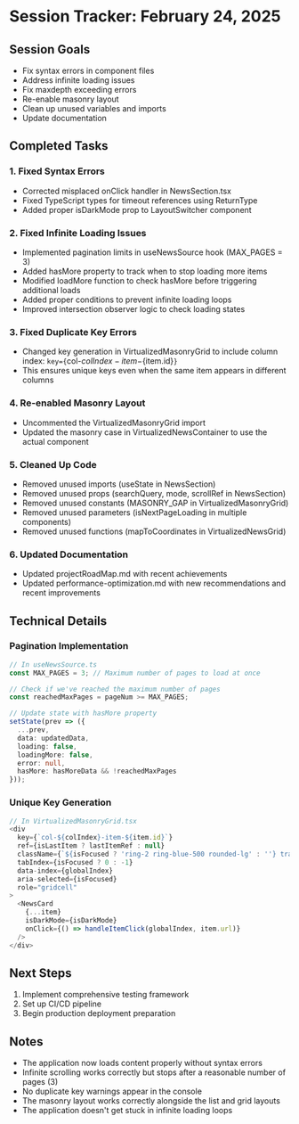 # Session Tracker: February 24, 2025

## Session Goals
- Fix syntax errors in component files
- Address infinite loading issues
- Fix maxdepth exceeding errors
- Re-enable masonry layout
- Clean up unused variables and imports
- Update documentation

## Completed Tasks

### 1. Fixed Syntax Errors
- Corrected misplaced onClick handler in NewsSection.tsx
- Fixed TypeScript types for timeout references using ReturnType<typeof setTimeout>
- Added proper isDarkMode prop to LayoutSwitcher component

### 2. Fixed Infinite Loading Issues
- Implemented pagination limits in useNewsSource hook (MAX_PAGES = 3)
- Added hasMore property to track when to stop loading more items
- Modified loadMore function to check hasMore before triggering additional loads
- Added proper conditions to prevent infinite loading loops
- Improved intersection observer logic to check loading states

### 3. Fixed Duplicate Key Errors
- Changed key generation in VirtualizedMasonryGrid to include column index: `key={`col-${colIndex}-item-${item.id}`}`
- This ensures unique keys even when the same item appears in different columns

### 4. Re-enabled Masonry Layout
- Uncommented the VirtualizedMasonryGrid import
- Updated the masonry case in VirtualizedNewsContainer to use the actual component

### 5. Cleaned Up Code
- Removed unused imports (useState in NewsSection)
- Removed unused props (searchQuery, mode, scrollRef in NewsSection)
- Removed unused constants (MASONRY_GAP in VirtualizedMasonryGrid)
- Removed unused parameters (isNextPageLoading in multiple components)
- Removed unused functions (mapToCoordinates in VirtualizedNewsGrid)

### 6. Updated Documentation
- Updated projectRoadMap.md with recent achievements
- Updated performance-optimization.md with new recommendations and recent improvements

## Technical Details

### Pagination Implementation
```typescript
// In useNewsSource.ts
const MAX_PAGES = 3; // Maximum number of pages to load at once

// Check if we've reached the maximum number of pages
const reachedMaxPages = pageNum >= MAX_PAGES;

// Update state with hasMore property
setState(prev => ({
  ...prev,
  data: updatedData,
  loading: false,
  loadingMore: false,
  error: null,
  hasMore: hasMoreData && !reachedMaxPages
}));
```

### Unique Key Generation
```typescript
// In VirtualizedMasonryGrid.tsx
<div
  key={`col-${colIndex}-item-${item.id}`}
  ref={isLastItem ? lastItemRef : null}
  className={`${isFocused ? 'ring-2 ring-blue-500 rounded-lg' : ''} transition-all duration-200`}
  tabIndex={isFocused ? 0 : -1}
  data-index={globalIndex}
  aria-selected={isFocused}
  role="gridcell"
>
  <NewsCard
    {...item}
    isDarkMode={isDarkMode}
    onClick={() => handleItemClick(globalIndex, item.url)}
  />
</div>
```

## Next Steps
1. Implement comprehensive testing framework
2. Set up CI/CD pipeline
3. Begin production deployment preparation

## Notes
- The application now loads content properly without syntax errors
- Infinite scrolling works correctly but stops after a reasonable number of pages (3)
- No duplicate key warnings appear in the console
- The masonry layout works correctly alongside the list and grid layouts
- The application doesn't get stuck in infinite loading loops